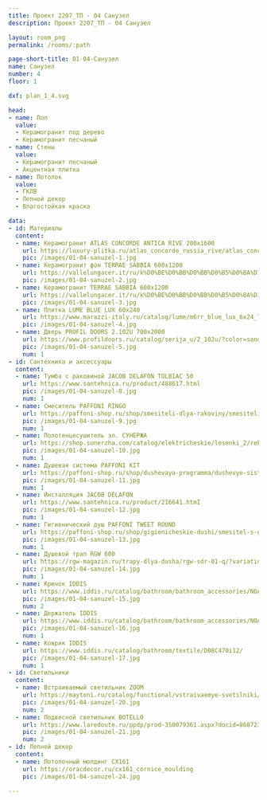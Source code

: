 ```yaml
---
title: Проект 2207_ТП - 04 Санузел
description: Проект 2207_ТП - 04 Санузел

layout: room_png
permalink: /rooms/:path

page-short-title: 01-04-Санузел
name: Санузел
number: 4
floor: 1

dxf: plan_1_4.svg

head:
- name: Пол
  value:
  - Керамогранит под дерево
  - Керамогранит песчаный
- name: Стены
  value:
  - Керамогранит песчаный
  - Акцентная плитка
- name: Потолок
  value:
  - ГКЛВ
  - Лепной декор
  - Влагостойкая краска

data:
- id: Материалы
  content:
  - name: Керамогранит ATLAS CONCORDE ANTICA RIVE 200x1600
    url: https://luxury-plitka.ru/atlas_concorde_russia_rive/atlas_concorde_rive_antica_riva_20x160-i195065.html
    pic: /images/01-04-sanuzel-1.jpg
  - name: Керамогранит фон TERRAE SABBIA 600х1200
    url: https://vallelungacer.it/ru/k%D0%BE%D0%BB%D0%BB%D0%B5%D0%BA%D1%86%D0%B8%D0%B8/terrae/
    pic: /images/01-04-sanuzel-2.jpg
  - name: Керамогранит TERRAE SABBIA 600х1200
    url: https://vallelungacer.it/ru/k%D0%BE%D0%BB%D0%BB%D0%B5%D0%BA%D1%86%D0%B8%D0%B8/terrae/
    pic: /images/01-04-sanuzel-3.jpg
  - name: Плитка LUME BLUE LUX 60x240
    url: https://www.marazzi-italy.ru/catalog/lume/m6rr_blue_lux_6x24_lume_marazzi/
    pic: /images/01-04-sanuzel-4.jpg
  - name: Дверь PROFIL DOORS 2.102U 700x2000
    url: https://www.profildoors.ru/catalog/serija_u/2_102u/?color=sand&glass=
    pic: /images/01-04-sanuzel-5.jpg
    num: 1
- id: Сантехника и аксессуары
  content:
  - name: Тумба с раковиной JACOB DELAFON TOLBIAC 50
    url: https://www.santehnica.ru/product/488617.html
    pic: /images/01-04-sanuzel-8.jpg
    num: 1
  - name: Смеситель PAFFONI RINGO 
    url: https://paffoni-shop.ru/shop/smesiteli-dlya-rakoviny/smesiteli-dlya-rakoviny1/smesitel-dlya-rakoviny-paffoni-ringo-rin071bo
    pic: /images/01-04-sanuzel-9.jpg
    num: 1
  - name: Полотенцесушитель эл. СУНЕРЖА
    url: https://shop.sunerzha.com/catalog/elektricheskie/lesenki_2/reb_bogema_3_0_pryamaya_600kh500_mem_pravyy/?oid=30780
    pic: /images/01-04-sanuzel-10.jpg
    num: 1
  - name: Душевая система PAFFONI KIT 
    url: https://paffoni-shop.ru/shop/dushevaya-programma/dushevye-sistemy/dushevoj-komplekt-paffoni-3-v-1-41bo
    pic: /images/01-04-sanuzel-11.jpg
    num: 1
  - name: Инсталляция JACOB DELAFON
    url: https://www.santehnica.ru/product/216641.htmI
    pic: /images/01-04-sanuzel-12.jpg
    num: 1
  - name: Гигиенический душ PAFFONI TWEET ROUND
    url: https://paffoni-shop.ru/shop/gigienicheskie-dushi/smesitel-s-gigienicheskim-dushem-paffoni-tweet-round-zdup110bo
    pic: /images/01-04-sanuzel-13.jpg
    num: 1
  - name: Душевой трап RGW 600
    url: https://rgw-magazin.ru/trapy-dlya-dusha/rgw-sdr-01-q/?variation_id=1559
    pic: /images/01-04-sanuzel-14.jpg
    num: 1
  - name: Крючок IDDIS
    url: https://www.iddis.ru/catalog/bathroom/bathroom_accessories/NOAWT10i41/
    pic: /images/01-04-sanuzel-15.jpg
    num: 2
  - name: Держатель IDDIS
    url: https://www.iddis.ru/catalog/bathroom/bathroom_accessories/NOAWT00i43/
    pic: /images/01-04-sanuzel-16.jpg
    num: 1
  - name: Коврик IDDIS
    url: https://www.iddis.ru/catalog/bathroom/textile/D08C470i12/
    pic: /images/01-04-sanuzel-17.jpg
    num: 1
- id: Светильники
  content:
  - name: Встраиваемый светильник ZOOM
    url: https://maytoni.ru/catalog/functional/vstraivaemye-svetilniki/dl033-2-02w/
    pic: /images/01-04-sanuzel-20.jpg
    num: 2
  - name: Подвесной светильник BOTELLO
    url: https://www.laredoute.ru/ppdp/prod-350079361.aspx?docid=868723#shoppingtool=treestructureguidednavigation&srt=noSorting&shoppingtool=treestructureguidednavigation&pgnt=2
    pic: /images/01-04-sanuzel-21.jpg
    num: 2
- id: Лепной декор
  content:
  - name: Потолочный молдинг CX161
    url: https://oracdecor.ru/cx161_cornice_moulding
    pic: /images/01-04-sanuzel-24.jpg

---
```

